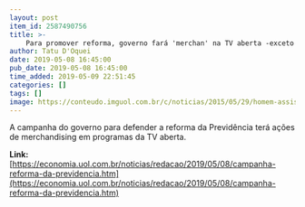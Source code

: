 ```yaml
---
layout: post
item_id: 2587490756
title: >-
    Para promover reforma, governo fará 'merchan' na TV aberta -exceto na Globo
author: Tatu D'Oquei
date: 2019-05-08 16:45:00
pub_date: 2019-05-08 16:45:00
time_added: 2019-05-09 22:51:45
categories: []
tags: []
image: https://conteudo.imguol.com.br/c/noticias/2015/05/29/homem-assistindo-televisao-tv-digital-controle-remoto-assistindo-tv-no-sofa-1432913099260_v2_750x421.jpg
---
```


A campanha do governo para defender a reforma da Previdência terá ações de merchandising em programas da TV aberta.

**Link:** [https://economia.uol.com.br/noticias/redacao/2019/05/08/campanha-reforma-da-previdencia.htm](https://economia.uol.com.br/noticias/redacao/2019/05/08/campanha-reforma-da-previdencia.htm)

